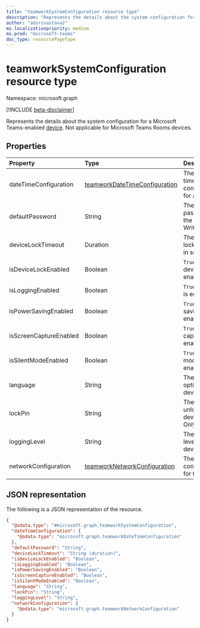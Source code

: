 ```yaml
---
title: "teamworkSystemConfiguration resource type"
description: "Represents the details about the system configuration for a Microsoft Teams-enabled device."
author: "adsrivastava2"
ms.localizationpriority: medium
ms.prod: "microsoft-teams"
doc_type: resourcePageType
---
```


# teamworkSystemConfiguration resource type

Namespace: microsoft.graph

[!INCLUDE [beta-disclaimer](../../includes/beta-disclaimer.md)]

Represents the details about the system configuration for a Microsoft Teams-enabled [device](../resources/teamworkdevice.md). Not applicable for Microsoft Teams Rooms devices.

## Properties
|Property|Type|Description|
|:---|:---|:---|
|dateTimeConfiguration|[teamworkDateTimeConfiguration](../resources/teamworkdatetimeconfiguration.md)|The date and time configurations for a device.|
|defaultPassword|String|The default password for the device. Write-Only.|
|deviceLockTimeout|Duration|The device lock timeout in seconds.|
|isDeviceLockEnabled|Boolean|`True` if the device lock is enabled.|
|isLoggingEnabled|Boolean|`True` if logging is enabled.|
|isPowerSavingEnabled|Boolean|`True` if power saving is enabled.|
|isScreenCaptureEnabled|Boolean|`True` if screen capture is enabled.|
|isSilentModeEnabled|Boolean|`True` if silent mode is enabled.|
|language|String|The language option for the device.|
|lockPin|String|The pin that unlocks the device. Write-Only.|
|loggingLevel|String|The logging level for the device.|
|networkConfiguration|[teamworkNetworkConfiguration](../resources/teamworknetworkconfiguration.md)|The network configuration for the device.|


## JSON representation
The following is a JSON representation of the resource.
<!-- {
  "blockType": "resource",
  "@odata.type": "microsoft.graph.teamworkSystemConfiguration"
}
-->
``` json
{
  "@odata.type": "#microsoft.graph.teamworkSystemConfiguration",
  "dateTimeConfiguration": {
    "@odata.type": "microsoft.graph.teamworkDateTimeConfiguration"
  },
  "defaultPassword": "String",
  "deviceLockTimeout": "String (duration)",
  "isDeviceLockEnabled": "Boolean",
  "isLoggingEnabled": "Boolean",
  "isPowerSavingEnabled": "Boolean",
  "isScreenCaptureEnabled": "Boolean",
  "isSilentModeEnabled": "Boolean",
  "language": "String",
  "lockPin": "String",
  "loggingLevel": "String",
  "networkConfiguration": {
    "@odata.type": "microsoft.graph.teamworkNetworkConfiguration"
  }
}
```

